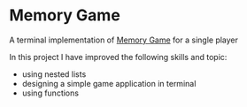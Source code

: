 # Memory Game

A terminal implementation of [Memory Game](https://en.wikipedia.org/wiki/Concentration_(card_game)) for a single player

In this project I have improved the following skills and topic:
- using nested lists
- designing a simple game application in terminal
- using functions
